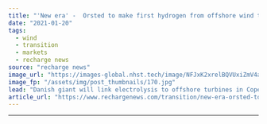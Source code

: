 ```yaml
---
title: "'New era' -  Orsted to make first hydrogen from offshore wind this year after project green light"
date: "2021-01-20"
tags: 
  - wind
  - transition
  - markets
  - recharge news
source: "recharge news"
image_url: "https://images-global.nhst.tech/image/NFJxK2xrelBQVUxiZmV4aFk3bktnOVJELy9wZU1HQWcxNXBhck9KYUpEcz0=/nhst/binary/a627eaba8ead6bc66fc8397a5d9bb706"
image_fp: "/assets/img/post_thumbnails/170.jpg"
lead: "Danish giant will link electrolysis to offshore turbines in Copenhagen after final decision on H2RES"
article_url: "https://www.rechargenews.com/transition/new-era-orsted-to-make-first-hydrogen-from-offshore-wind-this-year-after-project-green-light/2-1-947821"
---
```


---
